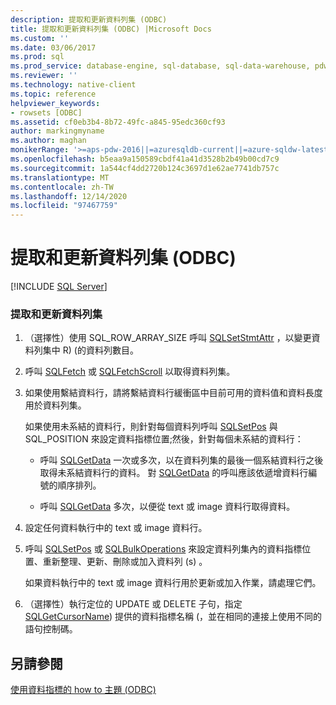 ```yaml
---
description: 提取和更新資料列集 (ODBC)
title: 提取和更新資料列集 (ODBC) |Microsoft Docs
ms.custom: ''
ms.date: 03/06/2017
ms.prod: sql
ms.prod_service: database-engine, sql-database, sql-data-warehouse, pdw
ms.reviewer: ''
ms.technology: native-client
ms.topic: reference
helpviewer_keywords:
- rowsets [ODBC]
ms.assetid: cf0eb3b4-8b72-49fc-a845-95edc360cf93
author: markingmyname
ms.author: maghan
monikerRange: '>=aps-pdw-2016||=azuresqldb-current||=azure-sqldw-latest||>=sql-server-2016||>=sql-server-linux-2017||=azuresqldb-mi-current'
ms.openlocfilehash: b5eaa9a150589cbdf41a41d3528b2b49b00cd7c9
ms.sourcegitcommit: 1a544cf4dd2720b124c3697d1e62ae7741db757c
ms.translationtype: MT
ms.contentlocale: zh-TW
ms.lasthandoff: 12/14/2020
ms.locfileid: "97467759"
---
```

# <a name="fetch-and-update-rowsets-odbc"></a>提取和更新資料列集 (ODBC)
[!INCLUDE [SQL Server](../../../includes/applies-to-version/sql-asdb-asdbmi-asa-pdw.md)]

    
### <a name="to-fetch-and-update-rowsets"></a>提取和更新資料列集  
  
1.  （選擇性）使用 SQL_ROW_ARRAY_SIZE 呼叫 [SQLSetStmtAttr](../../../relational-databases/native-client-odbc-api/sqlsetstmtattr.md) ，以變更資料列集中 R)  (的資料列數目。  
  
2.  呼叫 [SQLFetch](../../../odbc/reference/syntax/sqlfetch-function.md) 或 [SQLFetchScroll](../../../relational-databases/native-client-odbc-api/sqlfetchscroll.md) 以取得資料列集。  
  
3.  如果使用繫結資料行，請將繫結資料行緩衝區中目前可用的資料值和資料長度用於資料列集。  
  
     如果使用未系結的資料行，則針對每個資料列呼叫 [SQLSetPos](../../../odbc/reference/syntax/sqlsetpos-function.md) 與 SQL_POSITION 來設定資料指標位置;然後，針對每個未系結的資料行：  
  
    -   呼叫 [SQLGetData](../../../relational-databases/native-client-odbc-api/sqlgetdata.md) 一次或多次，以在資料列集的最後一個系結資料行之後取得未系結資料行的資料。 對 [SQLGetData](../../../relational-databases/native-client-odbc-api/sqlgetdata.md) 的呼叫應該依遞增資料行編號的順序排列。  
  
    -   呼叫 [SQLGetData](../../../relational-databases/native-client-odbc-api/sqlgetdata.md) 多次，以便從 text 或 image 資料行取得資料。  
  
4.  設定任何資料執行中的 text 或 image 資料行。  
  
5.  呼叫 [SQLSetPos](../../../odbc/reference/syntax/sqlsetpos-function.md) 或 [SQLBulkOperations](../../../odbc/reference/syntax/sqlbulkoperations-function.md) 來設定資料列集內的資料指標位置、重新整理、更新、刪除或加入資料列 (s) 。  
  
     如果資料執行中的 text 或 image 資料行用於更新或加入作業，請處理它們。  
  
6.  （選擇性）執行定位的 UPDATE 或 DELETE 子句，指定 [SQLGetCursorName](../../../relational-databases/native-client-odbc-api/sqlgetcursorname.md)) 提供的資料指標名稱 (，並在相同的連接上使用不同的語句控制碼。  
  
## <a name="see-also"></a>另請參閱  
 [使用資料指標的 how to 主題 &#40;ODBC&#41;](../../../relational-databases/native-client-odbc-how-to/cursors/using-cursors-how-to-topics-odbc.md)  
  
